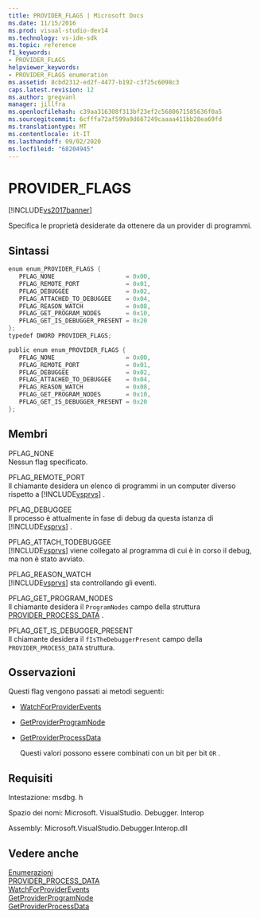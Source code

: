 ```yaml
---
title: PROVIDER_FLAGS | Microsoft Docs
ms.date: 11/15/2016
ms.prod: visual-studio-dev14
ms.technology: vs-ide-sdk
ms.topic: reference
f1_keywords:
- PROVIDER_FLAGS
helpviewer_keywords:
- PROVIDER_FLAGS enumeration
ms.assetid: 8cbd2312-ed2f-4477-b192-c3f25c6098c3
caps.latest.revision: 12
ms.author: gregvanl
manager: jillfra
ms.openlocfilehash: c39aa316308f313bf23ef2c5680671585636f0a5
ms.sourcegitcommit: 6cfffa72af599a9d667249caaaa411bb28ea69fd
ms.translationtype: MT
ms.contentlocale: it-IT
ms.lasthandoff: 09/02/2020
ms.locfileid: "68204945"
---
```

# <a name="provider_flags"></a>PROVIDER_FLAGS
[!INCLUDE[vs2017banner](../../../includes/vs2017banner.md)]

Specifica le proprietà desiderate da ottenere da un provider di programmi.  
  
## <a name="syntax"></a>Sintassi  
  
```cpp  
enum enum_PROVIDER_FLAGS {  
   PFLAG_NONE                    = 0x00,  
   PFLAG_REMOTE_PORT             = 0x01,  
   PFLAG_DEBUGGEE                = 0x02,  
   PFLAG_ATTACHED_TO_DEBUGGEE    = 0x04,  
   PFLAG_REASON_WATCH            = 0x08,  
   PFLAG_GET_PROGRAM_NODES       = 0x10,  
   PFLAG_GET_IS_DEBUGGER_PRESENT = 0x20  
};  
typedef DWORD PROVIDER_FLAGS;  
```  
  
```csharp  
public enum enum_PROVIDER_FLAGS {  
   PFLAG_NONE                    = 0x00,  
   PFLAG_REMOTE_PORT             = 0x01,  
   PFLAG_DEBUGGEE                = 0x02,  
   PFLAG_ATTACHED_TO_DEBUGGEE    = 0x04,  
   PFLAG_REASON_WATCH            = 0x08,  
   PFLAG_GET_PROGRAM_NODES       = 0x10,  
   PFLAG_GET_IS_DEBUGGER_PRESENT = 0x20  
};  
```  
  
## <a name="members"></a>Membri  
 PFLAG_NONE  
 Nessun flag specificato.  
  
 PFLAG_REMOTE_PORT  
 Il chiamante desidera un elenco di programmi in un computer diverso rispetto a [!INCLUDE[vsprvs](../../../includes/vsprvs-md.md)] .  
  
 PFLAG_DEBUGGEE  
 Il processo è attualmente in fase di debug da questa istanza di [!INCLUDE[vsprvs](../../../includes/vsprvs-md.md)] .  
  
 PFLAG_ATTACH_TODEBUGGEE  
 [!INCLUDE[vsprvs](../../../includes/vsprvs-md.md)] viene collegato al programma di cui è in corso il debug, ma non è stato avviato.  
  
 PFLAG_REASON_WATCH  
 [!INCLUDE[vsprvs](../../../includes/vsprvs-md.md)] sta controllando gli eventi.  
  
 PFLAG_GET_PROGRAM_NODES  
 Il chiamante desidera il `ProgramNodes` campo della struttura [PROVIDER_PROCESS_DATA](../../../extensibility/debugger/reference/provider-process-data.md) .  
  
 PFLAG_GET_IS_DEBUGGER_PRESENT  
 Il chiamante desidera il `fIsTheDebuggerPresent` campo della `PROVIDER_PROCESS_DATA` struttura.  
  
## <a name="remarks"></a>Osservazioni  
 Questi flag vengono passati ai metodi seguenti:  
  
- [WatchForProviderEvents](../../../extensibility/debugger/reference/idebugprogramprovider2-watchforproviderevents.md)  
  
- [GetProviderProgramNode](../../../extensibility/debugger/reference/idebugprogramprovider2-getproviderprogramnode.md)  
  
- [GetProviderProcessData](../../../extensibility/debugger/reference/idebugprogramprovider2-getproviderprocessdata.md)  
  
  Questi valori possono essere combinati con un bit per bit `OR` .  
  
## <a name="requirements"></a>Requisiti  
 Intestazione: msdbg. h  
  
 Spazio dei nomi: Microsoft. VisualStudio. Debugger. Interop  
  
 Assembly: Microsoft.VisualStudio.Debugger.Interop.dll  
  
## <a name="see-also"></a>Vedere anche  
 [Enumerazioni](../../../extensibility/debugger/reference/enumerations-visual-studio-debugging.md)   
 [PROVIDER_PROCESS_DATA](../../../extensibility/debugger/reference/provider-process-data.md)   
 [WatchForProviderEvents](../../../extensibility/debugger/reference/idebugprogramprovider2-watchforproviderevents.md)   
 [GetProviderProgramNode](../../../extensibility/debugger/reference/idebugprogramprovider2-getproviderprogramnode.md)   
 [GetProviderProcessData](../../../extensibility/debugger/reference/idebugprogramprovider2-getproviderprocessdata.md)
